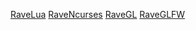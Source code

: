 <a href="https://github.com/Ttimofeyka/RaveLua">RaveLua</a>
<a href="https://github.com/Ttimofeyka/RaveNcurses">RaveNcurses</a>
<a href="https://github.com/Ttimofeyka/RaveGL">RaveGL</a>
<a href="https://github.com/Ttimofeyka/RaveGLFW">RaveGLFW</a>
